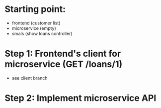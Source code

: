 
# Starting point:
  * frontend (customer list)
  * microservice (empty)
  * smals (show loans controller)

# Step 1: Frontend's client for microservice (GET /loans/1)

  * see client branch

# Step 2: Implement microservice API
